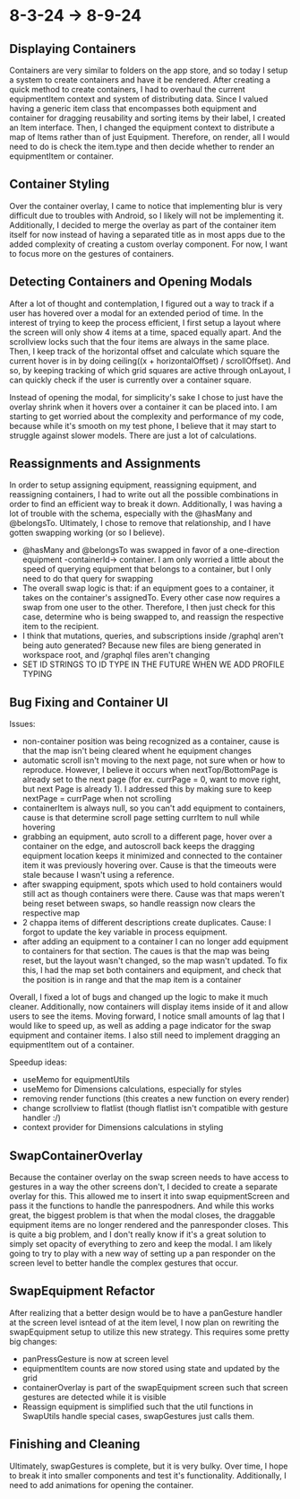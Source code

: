 # 8-3-24 -> 8-9-24
## Displaying Containers
Containers are very similar to folders on the app store, and so today I setup a system to create containers and have it be rendered. After creating a quick method to create containers, I had to overhaul the current equipmentItem context and system of distributing data. Since I valued having a generic item class that encompasses both equipment and container for dragging reusability and sorting items by their label, I created an Item interface. Then, I changed the equipment context to distribute a map of Items rather than of just Equipment. Therefore, on render, all I would need to do is check the item.type and then decide whether to render an equipmentItem or container. 

## Container Styling
Over the container overlay, I came to notice that implementing blur is very difficult due to troubles with Android, so I likely will not be implementing it. Additionally, I decided to merge the overlay as part of the container item itself for now instead of having a separated title as in most apps due to the added complexity of creating a custom overlay component. For now, I want to focus more on the gestures of containers.

## Detecting Containers and Opening Modals
After a lot of thought and contemplation, I figured out a way to track if a user has hovered over a modal for an extended period of time. In the interest of trying to keep the process efficient, I first setup a layout where the screen will only show 4 items at a time, spaced equally apart. And the scrollview locks such that the four items are always in the same place. Then, I keep track of the horizontal offset and calculate which square the current hover is in by doing ceiling((x + horizontalOffset) / scrollOffset). And so, by keeping tracking of which grid squares are active through onLayout, I can quickly check if the user is currently over a container square.

Instead of opening the modal, for simplicity's sake I chose to just have the overlay shrink when it hovers over a container it can be placed into. I am starting to get worried about the complexity and performance of my code, because while it's smooth on my test phone, I believe that it may start to struggle against slower models. There are just a lot of calculations. 

## Reassignments and Assignments
In order to setup assigning equipment, reassigning equipment, and reassigning containers, I had to write out all the possible combinations in order to find an efficient way to break it down. Additionally, I was having a lot of trouble with the schema, especially with the @hasMany and @belongsTo. Ultimately, I chose to remove that relationship, and I have gotten swapping working (or so I believe).
- @hasMany and @belongsTo was swapped in favor of a one-direction equipment -containerId-> container. I am only worried a little about the speed of querying equipment that belongs to a container, but I only need to do that query for swapping
- The overall swap logic is that: if an equipment goes to a container, it takes on the container's assignedTo. Every other case now requires a swap from one user to the other. Therefore, I then just check for this case, determine who is being swapped to, and reassign the respective item to the recipient.
- I think that mutations, queries, and subscriptions inside /graphql aren't being auto generated? Because new files are bieng generated in workspace root, and /graphql files aren't changing
- SET ID STRINGS TO ID TYPE IN THE FUTURE WHEN WE ADD PROFILE TYPING

## Bug Fixing and Container UI
Issues:
- non-container position was being recognized as a container, cause is that the map isn't being cleared whent he equipment changes
- automatic scroll isn't moving to the next page, not sure when or how to reproduce. However, I believe it occurs when nextTop/BottomPage is already set to the next page (for ex. currPage = 0, want to move right, but next Page is already 1). I addressed this by making sure to keep nextPage = currPage when not scrolling
- containerItem is always null, so you can't add equipment to containers, cause is that determine scroll page setting currItem to null while hovering
- grabbing an equipment, auto scroll to a different page, hover over a container on the edge, and autoscroll back keeps the dragging equipment location keeps it minimized and connected to the container item it was previously hovering over. Cause is that the timeouts were stale because I wasn't using a reference. 
- after swapping equipment, spots which used to hold containers would still act as though containers were there. Cause was that maps weren't being reset between swaps, so handle reassign now clears the respective map
- 2 chappa items of different descriptions create duplicates. Cause: I forgot to update the key variable in process equipment.
- after adding an equipment to a container I can no longer add equipment to containers for that section. The caues is that the map was being reset, but the layout wasn't changed, so the map wasn't updated. To fix this, I had the map set both containers and equipment, and check that the position is in range and that the map item is a container

Overall, I fixed a lot of bugs and changed up the logic to make it much cleaner. Additionally, now containers will display items inside of it and allow users to see the items. Moving forward, I notice small amounts of lag that I would like to speed up, as well as adding a page indicator for the swap equipment and container items. I also still need to implement dragging an equipmentItem out of a container.

Speedup ideas:
- useMemo for equipmentUtils
- useMemo for Dimensions calculations, especially for styles
- removing render functions (this creates a new function on every render)
- change scrollview to flatlist (though flatlist isn't compatible with gesture handler :/)
- context provider for Dimensions calculations in styling

## SwapContainerOverlay
Because the container overlay on the swap screen needs to have access to gestures in a way the other screens don't, I decided to create a separate overlay for this. This allowed me to insert it into swap equipmentScreen and pass it the functions to handle the panrespodners. And while this works great, the biggest problem is that when the modal closes, the draggable equipment items are no longer rendered and the panresponder closes. This is quite a big problem, and I don't really know if it's a great solution to simply set opacity of everything to zero and keep the modal. I am likely going to try to play with a new way of setting up a pan responder on the screen level to better handle the complex gestures that occur.

## SwapEquipment Refactor
After realizing that a better design would be to have a panGesture handler at the screen level isntead of at the item level, I now plan on rewriting the swapEquipment setup to utilize this new strategy. This requires some pretty big changes:
- panPressGesture is now at screen level
- equipmentItem counts are now stored using state and updated by the grid
- containerOverlay is part of the swapEquipment screen such that screen gestures are detected while it is visible
- Reassign equipment is simplified such that the util functions in SwapUtils handle special cases, swapGestures just calls them.

## Finishing and Cleaning
Ultimately, swapGestures is complete, but it is very bulky. Over time, I hope to break it into smaller components and test it's functionality. Additionally, I need to add animations for opening the container. 